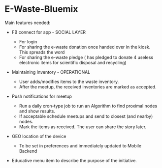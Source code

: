 E-Waste-Bluemix
===============
Main features needed:

* FB connect for app - SOCIAL LAYER
	* For login
	* For sharing the e-waste donation once handed over in the kiosk. This spreads the word
	* For sharing the e-waste pledge (<Name> has pledged to donate 4 useless electronic items for scientific disposal and recycling)

* Maintaining Inventory - OPERATIONAL
	* User adds/modifies items to the waste inventory.
	* After the meetup, the received inventories are marked as accepted.

* Push notifications for meetup
	* Run a daily cron-type job to run an Algorithm to find proximal nodes and show results.
	* If acceptable schedule meetups and send to closest (and nearby) nodes.
	* Mark the items as received. The user can share the story later.

* GEO location of the device 
	* To be set in preferences and immediately updated to Mobile Backend

* Educative menu item to describe the purpose of the initiative.
